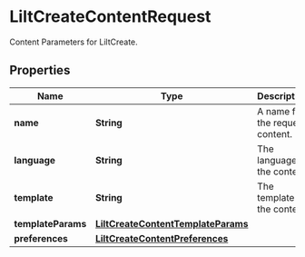 

# LiltCreateContentRequest

Content Parameters for LiltCreate. 
## Properties

Name | Type | Description | Notes
------------ | ------------- | ------------- | -------------
**name** | **String** | A name for the request content. |  [optional]
**language** | **String** | The language of the content. | 
**template** | **String** | The template of the content. | 
**templateParams** | [**LiltCreateContentTemplateParams**](LiltCreateContentTemplateParams.md) |  | 
**preferences** | [**LiltCreateContentPreferences**](LiltCreateContentPreferences.md) |  |  [optional]



